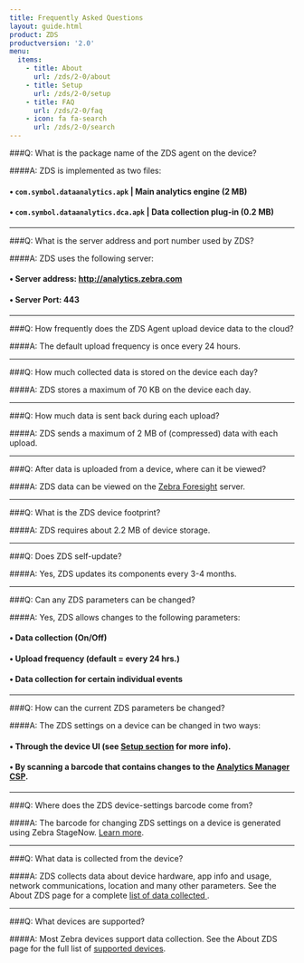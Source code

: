 ```yaml
---
title: Frequently Asked Questions
layout: guide.html
product: ZDS
productversion: '2.0'
menu:
  items:
    - title: About
      url: /zds/2-0/about
    - title: Setup
      url: /zds/2-0/setup
    - title: FAQ
      url: /zds/2-0/faq
    - icon: fa fa-search
      url: /zds/2-0/search
---
```


###Q: What is the package name of the ZDS agent on the device?

####A: ZDS is implemented as two files:
#### • `com.symbol.dataanalytics.apk` | Main analytics engine (2 MB)
#### • `com.symbol.dataanalytics.dca.apk` | Data collection plug-in (0.2 MB)

-----

###Q: What is the server address and port number used by ZDS?

####A: ZDS uses the following server:

#### • Server address: http://analytics.zebra.com
#### • Server Port: 443

-----

###Q: How frequently does the ZDS Agent upload device data to the cloud?

####A: The default upload frequency is once every 24 hours.

-----

###Q: How much collected data is stored on the device each day?

####A: ZDS stores a maximum of 70 KB on the device each day.

-----

###Q: How much data is sent back during each upload?

####A: ZDS sends a maximum of 2 MB of (compressed) data with each upload.

-----

###Q: After data is uploaded from a device, where can it be viewed? 

####A: ZDS data can be viewed on the [Zebra Foresight](https://www.zebra.com/us/en/services/visibilityiq/foresight.html) server.  

-----

###Q: What is the ZDS device footprint?

####A: ZDS requires about 2.2 MB of device storage.

-----

###Q: Does ZDS self-update?

####A: Yes, ZDS updates its components every 3-4 months.

-----

###Q: Can any ZDS parameters can be changed? 

####A: Yes, ZDS allows changes to the following parameters: 

#### • Data collection (On/Off)
#### • Upload frequency (default = every 24 hrs.)
#### • Data collection for certain individual events

-----

###Q: How can the current ZDS parameters be changed? 

####A: The ZDS settings on a device can be changed in two ways: 
#### • Through the device UI (see [Setup section](../setup) for more info). 
#### • By scanning a barcode that contains changes to the [Analytics Manager CSP](/mx/analyticsmgr). 

-----

###Q: Where does the ZDS device-settings barcode come from? 

####A: The barcode for changing ZDS settings on a device is generated using Zebra StageNow. [Learn more](/stagenow). 

-----

###Q: What data is collected from the device? 

####A: ZDS collects data about device hardware, app info and usage, network communications, location and many other parameters. See the About ZDS page for a complete [list of data collected ](../about/#datacollected). 

-----

###Q: What devices are supported? 

####A: Most Zebra devices support data collection. See the About ZDS page for the full list of [supported devices](../about/#supporteddevices). 
